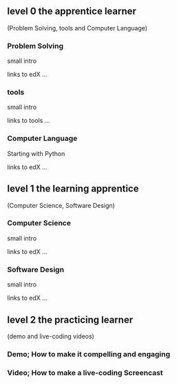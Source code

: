 
## level 0 the apprentice learner 

(Problem Solving, tools and Computer Language)

### Problem Solving

small intro

links to edX ...

### tools

small intro

links to tools ...

### Computer Language

Starting with Python

links to edX ...


## level 1 the learning apprentice 

(Computer Science, Software Design)

### Computer Science

small intro

links to edX ...

### Software Design

small intro

links to edX ...


## level 2 the practicing learner
 
(demo and live-coding videos)

### Demo; How to make it compelling and engaging

### Video; How to make a live-coding Screencast
 
<!--
level 3 the learning practitioner (invited to perform, meetup, convention)  
level 4 the practicing master (1 masterpiece on git)  
leval 5 the master practitioner (1 project with contributers  

level 6 the performing master (spotcoder: perform live where and whenever)  

level 7 the master performer (This is showbusiness: payed to perform)
-->

